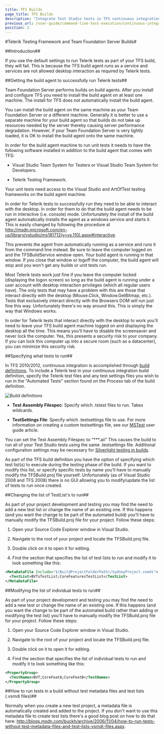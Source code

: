 ```yaml
---
title: TFS Builds
page_title: TFS Builds
description: "Integrate Test Studio tests in TFS continuous integration. Execute Test Studio tests with TFS build."
previous_url: /user-guide/command-line-test-execution/continuous-integration/team-foundation-server-builds.aspx, /user-guide/command-line-test-execution/continuous-integration/team-foundation-server-builds
position: 2
---
```

#Telerik Testing Framework and Team Foundation Server Builds#

##Introduction##

If you use the default settings to run Telerik tests as part of your TFS build, they will fail. This is because the TFS build agent runs as a service and services are not allowed desktop interaction as required by Telerik tests.

##Getting the build agent to successfully run Telerik tests##

Team Foundation Server performs builds on build agents. After you install and configure TFS you need to install the build agent on at least one machine. The install for TFS does not automatically install the build agent.
 
You can install the build agent on the same machine as your Team Foundation Server or a different machine. Generally it is better to use a separate machine for your build agent so that builds do not take up resources needed by the server thereby causing server performance degradation. However, if your Team Foundation Server is very lightly loaded, it is OK to install the build agent onto the same machine.
 
In order for the build agent machine to run unit tests it needs to have the following software installed in addition to the build agent that comes with TFS:

* Visual Studio Team System for Testers or Visual Studio Team System for Developers.

* Telerik Testing Framework.
 
Your unit tests need access to the Visual Studio and ArtOfTest testing frameworks on the build agent machine.
 
In order for Telerik tests to successfully run they need to be able to interact with the desktop. In order for them to do that the build agent needs to be run in interactive (i.e. console) mode. Unfortunately the install of the build agent automatically installs the agent as a windows service and starts it. This is easily changed by following the procedure at <a href="http://msdn.microsoft.com/en-us/library/vstudio/ms181712(v=vs.110).aspx#interactive" target="_blank">http://msdn.microsoft.com/en-us/library/vstudio/ms181712(v=vs.110).aspx#interactive</a>.
 
This prevents the agent from automatically running as a service and runs it from the command line instead. Be sure to leave the computer logged on and the TFSBuildService window open. Your build agent is running in that window. If you close that window or logoff the computer, the build agent will stop and you won't get any builds or unit tests run.
 
Most Telerik tests work just fine if you leave the computer locked (displaying the logon screen) so long as the build agent is running under a user account with desktop interaction privileges (which all regular users have). The only tests that may have a problem with this are those that interact directly with the desktop (Mouse.Click, Window.GetBitmap, etc.). Tests that exclusively interact directly with the Browsers DOM will run just fine this way. Unfortunately there's no way around this. This is simply the way that Windows works.
 
In order for Telerik tests that interact directly with the desktop to work you'll need to leave your TFS build agent machine logged on and displaying the desktop all the time. This means you'll have to disable the screensaver and never lock the computer. Yes, this presents a security risk to your company. If you can lock this computer up into a secure room (such as a datacenter), you can minimize this security risk.

##Specifying what tests to run##

In TFS 2010/2012, continuous integration is accomplished through <a href="http://msdn.microsoft.com/en-us/library/gg413265(v=vs.100).aspx" target="_blank">build definitions</a>. To include a Telerik test in your continuous integration build definition, specify the Telerik test files and any test settings files you wish to run in the "Automated Tests" section found on the Process tab of the build definition.

![Build definitions][1]

* **Test Assembly Filespec**: Specify which .tstest files to run. Takes wildcards.

* **TestSettings File**: Specify which .testsettings file to use. For more information on creating a custom testsettings file, see our <a href="/features/test-runners/mstest" target="_blank">MSTest</a> user guide article.

You can set the Test Assembly Filespec to "**\*.aii" This causes the build to run all of your Test Studio tests using the same .testsettings file. Additional configuration settings may be necessary for <a href="/knowledge-base/silverlight-kb/automate-in-tfs-builds" target="_blank">Silverlight testing in builds</a>.

As part of the TFS build definition you have the option of specifying which test list(s) to execute during the testing phase of the build. If you want to modify this list, or specify specific tests by name you'll have to manually modify the TFSBuild.proj file yourself. Unfortunately (as of Visual Studio 2008 and TFS 2008) there is no GUI allowing you to modify/update the list of tests to run once created.

##Changing the list of TestList's to run##

As part of your project development and testing you may find the need to add a new test list or change the name of an existing one. If this happens (and you want the change to be part of the automated build) you'll have to manually modify the TFSBuild.proj file for your project. Follow these steps:

1. Open your Source Code Explorer window in Visual Studio.

2. Navigate to the root of your project and locate the TFSBuild.proj file.

3. Double click on it to open it for editing.

4. Find the section that specifies the list of test lists to run and modify it to look something like this:

```XML
<MetaDataFile Include="$(BuildProjectFolderPath)/SydneyProject.vsmdi">
  <TestList>BVTsTestList;CoreFeaturesTestList</TestList>
</MetaDataFile>
```

##Modifying the list of individual tests to run##

As part of your project development and testing you may find the need to add a new test or change the name of an existing one. If this happens (and you want the change to be part of the automated build rather than adding or modifying the test list) you'll have to manually modify the TFSBuild.proj file for your project. Follow these steps:

1. Open your Source Code Explorer window in Visual Studio.

2. Navigate to the root of your project and locate the TFSBuild.proj file.

3. Double click on it to open it for editing.

4. Find the section that specifies the list of individual tests to run and modify it to look something like this:

```XML
<PropertyGroup>
  <TestNames>BVT;CoreFeatA;CoreFeatB</TestNames>
</PropertyGroup>
```
##How to run tests in a build without test metadata files and test lists (.vsmdi files)##

Normally when you create a new test project, a metadata file is automatically created and added to the project. If you don't want to use this metadata file to create test lists there's a good blog post on how to do that here: <a href="http://blogs.msdn.com/buckh/archive/2006/11/04/how-to-run-tests-without-test-metadata-files-and-test-lists-vsmdi-files.aspx" target="_blank">http://blogs.msdn.com/buckh/archive/2006/11/04/how-to-run-tests-without-test-metadata-files-and-test-lists-vsmdi-files.aspx</a>.

[1]: /img/advanced-topics/build-server/tfs-builds/fig1.png
